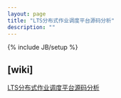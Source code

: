 ```yaml
---
layout: page
title: "LTS分布式作业调度平台源码分析"
description: ""
---
```

{% include JB/setup %}



## [wiki]
[LTS分布式作业调度平台源码分析](https://github.com/18965050/light-task-scheduler/wiki/%E6%BA%90%E7%A0%81%E5%88%86%E6%9E%90 "Light-Task-Scheduler源码分析")